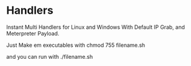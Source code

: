 # Handlers
Instant Multi Handlers for Linux and Windows With Default IP Grab, and Meterpreter Payload.


Just Make em executables with chmod 755 filename.sh

and you can run with ./filename.sh
